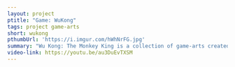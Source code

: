 ```yaml
---
layout: project
ptitle: "Game: WuKong"
tags: project game-arts
short: wukong
pthumbUrl: 'https://i.imgur.com/hWhNrFG.jpg'
summary: "Wu Kong: The Monkey King is a collection of game-arts created under inspiration from 2D Game Design class."
video-link: https://youtu.be/au3DuEvTXSM
---
```

